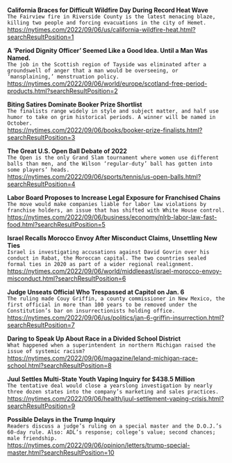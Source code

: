 **California Braces for Difficult Wildfire Day During Record Heat Wave**\
`The Fairview fire in Riverside County is the latest menacing blaze, killing two people and forcing evacuations in the city of Hemet.`\
https://nytimes.com/2022/09/06/us/california-wildfire-heat.html?searchResultPosition=1

**A ‘Period Dignity Officer’ Seemed Like a Good Idea. Until a Man Was Named.**\
`The job in the Scottish region of Tayside was eliminated after a  groundswell of anger that a man would be overseeing, or ‘mansplaining,’ menstruation policy.`\
https://nytimes.com/2022/09/06/world/europe/scotland-free-period-products.html?searchResultPosition=2

**Biting Satires Dominate Booker Prize Shortlist**\
`The finalists range widely in style and subject matter, and half use humor to take on grim historical periods. A winner will be named in October.`\
https://nytimes.com/2022/09/06/books/booker-prize-finalists.html?searchResultPosition=3

**The Great U.S. Open Ball Debate of 2022**\
`The Open is the only Grand Slam tournament where women use different balls than men, and the Wilson ‘regular-duty’ ball has gotten into some players’ heads.`\
https://nytimes.com/2022/09/06/sports/tennis/us-open-balls.html?searchResultPosition=4

**Labor Board Proposes to Increase Legal Exposure for Franchised Chains**\
`The move would make companies liable for labor law violations by franchise holders, an issue that has shifted with White House control.`\
https://nytimes.com/2022/09/06/business/economy/nlrb-labor-law-fast-food.html?searchResultPosition=5

**Israel Recalls Morocco Envoy After Misconduct Claims, Unsettling New Ties**\
`Israel is investigating accusations against David Govrin over his conduct in Rabat, the Moroccan capital. The two countries sealed formal ties in 2020 as part of a wider regional realignment.`\
https://nytimes.com/2022/09/06/world/middleeast/israel-morocco-envoy-misconduct.html?searchResultPosition=6

**Judge Unseats Official Who Trespassed at Capitol on Jan. 6**\
`The ruling made Couy Griffin, a county commissioner in New Mexico, the first official in more than 100 years to be removed under the Constitution’s bar on insurrectionists holding office.`\
https://nytimes.com/2022/09/06/us/politics/jan-6-griffin-insurrection.html?searchResultPosition=7

**Daring to Speak Up About Race in a Divided School District**\
`What happened when a superintendent in northern Michigan raised the issue of systemic racism?`\
https://nytimes.com/2022/09/06/magazine/leland-michigan-race-school.html?searchResultPosition=8

**Juul Settles Multi-State Youth Vaping Inquiry for $438.5 Million**\
`The tentative deal would close a yearslong investigation by nearly three dozen states into the company’s marketing and sales practices.`\
https://nytimes.com/2022/09/06/health/juul-settlement-vaping-crisis.html?searchResultPosition=9

**Possible Delays in the Trump Inquiry**\
`Readers discuss a judge’s ruling on a special master and the D.O.J.’s 60-day rule. Also: ADL’s response; college’s value; second chances; male friendship.`\
https://nytimes.com/2022/09/06/opinion/letters/trump-special-master.html?searchResultPosition=10

